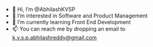 - 👋 Hi, I’m @AbhilashKVSP
- 👀 I’m interested in Software and Product Management
- 🌱 I’m currently learning Front End Development
- 📫 You can reach me by dropping an email to k.v.s.p.abhilashreddy@gmail.com

<!---
AbhilashKVSP/AbhilashKVSP is a ✨ special ✨ repository because its `README.md` (this file) appears on your GitHub profile.
You can click the Preview link to take a look at your changes.
--->
